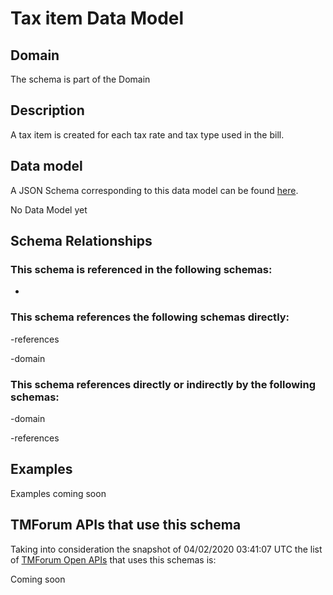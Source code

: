 # Tax item Data Model

## Domain

The  schema is part of the  Domain

## Description

A tax item is created for each tax rate and tax type used in the bill.

## Data model

A JSON Schema corresponding to this data model can be found
[here](https://github.com/tmforum-rand/schemas/blob/candidates/Customer/TaxItem.schema.json).

No Data Model yet

## Schema Relationships

### This schema is referenced in the following schemas:

-

### This schema references the following schemas directly:

-references

-domain

### This schema references directly or indirectly by the following schemas:

-domain

-references



## Examples

Examples coming soon

## TMForum APIs that use this schema

Taking into consideration the snapshot of 04/02/2020 03:41:07 UTC the list of [TMForum Open APIs](https://www.tmforum.org/open-apis/) that uses this schemas is:

Coming soon